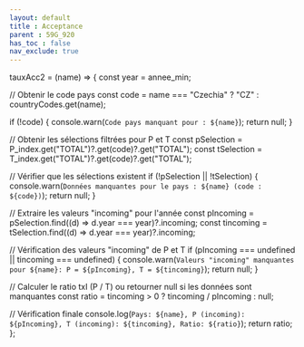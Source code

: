 ```yaml
---
layout: default
title : Acceptance
parent : 59G_920
has_toc : false
nav_exclude: true
--- 
```


tauxAcc2 = (name) => {
  const year = annee_min;

  // Obtenir le code pays
  const code =
    name === "Czechia"
      ? "CZ"
      : countryCodes.get(name);

  if (!code) {
    console.warn(`Code pays manquant pour : ${name}`);
    return null;
  }

  // Obtenir les sélections filtrées pour P et T
  const pSelection = P_index.get("TOTAL")?.get(code)?.get("TOTAL");
  const tSelection = T_index.get("TOTAL")?.get(code)?.get("TOTAL");

  // Vérifier que les sélections existent
  if (!pSelection || !tSelection) {
    console.warn(`Données manquantes pour le pays : ${name} (code : ${code})`);
    return null;
  }

  // Extraire les valeurs "incoming" pour l'année
  const pIncoming = pSelection.find((d) => d.year === year)?.incoming;
  const tincoming = tSelection.find((d) => d.year === year)?.incoming;

  // Vérification des valeurs "incoming" de P et T
  if (pIncoming === undefined || tincoming === undefined) {
    console.warn(`Valeurs "incoming" manquantes pour ${name}: P = ${pIncoming}, T = ${tincoming}`);
    return null;
  }

  // Calculer le ratio txI (P / T) ou retourner null si les données sont manquantes
  const ratio = tincoming > 0 ? tincoming / pIncoming : null;

  // Vérification finale
  console.log(`Pays: ${name}, P (incoming): ${pIncoming}, T (incoming): ${tincoming}, Ratio: ${ratio}`);
  return ratio;
};
